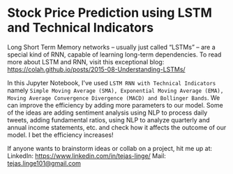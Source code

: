 # Stock Price Prediction using LSTM and Technical Indicators

Long Short Term Memory networks – usually just called “LSTMs” – are a special kind of RNN, capable of learning long-term dependencies. To read more about LSTM and RNN, visit this exceptional blog: https://colah.github.io/posts/2015-08-Understanding-LSTMs/

In this Jupyter Notebook, I've used `LSTM RNN with Technical Indicators` namely `Simple Moving Average (SMA), Exponential Moving Average (EMA), Moving Average Convergence Divergence (MACD) and Bollinger Bands`. We can improve the efficiency by adding more parameters to our model. Some of the ideas are adding sentiment analysis using NLP to process daily tweets, adding fundamental ratios, using NLP to analyze quarterly and annual income statements, etc. and check how it affects the outcome of our model. I bet the efficiency increases! 

If anyone wants to brainstorm ideas or collab on a project, hit me up at:
  LinkedIn: https://www.linkedin.com/in/tejas-linge/
  Mail: tejas.linge101@gmail.com
